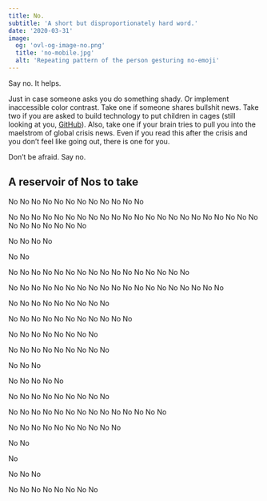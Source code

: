 ```yaml
---
title: No.
subtitle: 'A short but disproportionately hard word.'
date: '2020-03-31'
image:
  og: 'ovl-og-image-no.png'
  title: 'no-mobile.jpg'
  alt: 'Repeating pattern of the person gesturing no-emoji'
---
```


Say no. It helps.

Just in case someone asks you do something shady. Or implement inaccessible color contrast. Take one if someone shares bullshit news. Take two if you are asked to build technology to put children in cages (still looking at you, [GitHub](https://github.com)). Also, take one if your brain tries to pull you into the maelstrom of global crisis news. Even if you read this after the crisis and you don’t feel like going out, there is one for you.

Don’t be afraid. Say no.

## A reservoir of Nos to take

No No No No No No No No No No No No

No No No No No No No No No No No No No No No No No No No No No No No No No No No No No

No No No No

No No

No No No No No No No No No No No No No No No No

No No No No No No No No No No No No No No No No No No No

No No No No No No No No No

No No No No No No No No No No No

No No No No No No No No

No No No No No No No No No

No No No

No No No No No

No No No No No No No No No

No No No No No No No No No No No No No No

No No No No No No No No No No

No No

No

No No No

No No No No No No No No